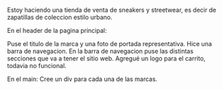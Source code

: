 Estoy haciendo una tienda de venta de sneakers y streetwear, es decir de zapatillas de coleccion estilo urbano.

En el header de la pagina principal: 

Puse el titulo de la marca y una foto de portada representativa.
Hice una barra de navegacion.
En la barra de navegacion puse las distintas secciones que va a tener el sitio web.
Agregué un logo para el carrito, todavia no funcional.

En el main:
Cree un div para cada una de las marcas.

